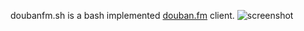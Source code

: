 doubanfm.sh is a bash implemented [douban.fm](http://douban.fm) client.
![screenshot](http://qiuxiang.qiniudn.com/doubanfm.sh.png?5295)
